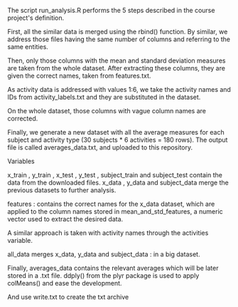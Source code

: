 The script run_analysis.R performs the 5 steps described in the course project's definition.

First, all the similar data is merged using the rbind() function. By similar, we address those files having the same number of columns and referring to the same entities.

Then, only those columns with the mean and standard deviation measures are taken from the whole dataset. After extracting these columns, they are given the correct names, taken from features.txt.

As activity data is addressed with values 1:6, we take the activity names and IDs from activity_labels.txt and they are substituted in the dataset.

On the whole dataset, those columns with vague column names are corrected.

Finally, we generate a new dataset with all the average measures for each subject and activity type (30 subjects * 6 activities = 180 rows). The output file is called averages_data.txt, and uploaded to this repository.

Variables

x_train , y_train , x_test , y_test , subject_train and subject_test contain the data from the downloaded files.
x_data , y_data and subject_data merge the previous datasets to further analysis.

features :  contains the correct names for the x_data dataset, which are applied to the column names stored in mean_and_std_features, a numeric vector used to extract the desired data.
    
A similar approach is taken with activity names through the activities variable.

all_data merges x_data, y_data and subject_data :  in a big dataset.

Finally, averages_data contains the relevant averages which will be later stored in a .txt file. ddply() from the plyr package is used to apply colMeans() and ease the development.

And use write.txt to create the txt archive
